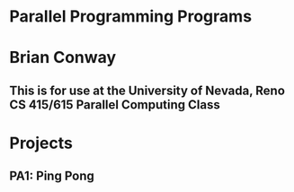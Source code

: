 # Parallel Programming Programs
# Brian Conway
## This is for use at the University of Nevada, Reno CS 415/615 Parallel Computing Class

# Projects

## PA1: Ping Pong

